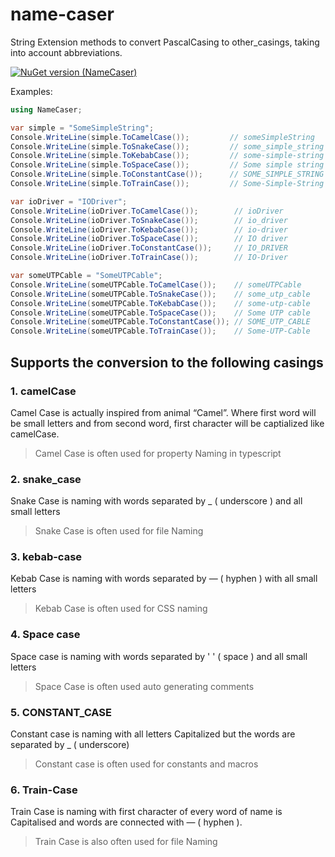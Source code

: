 # name-caser
String Extension methods to convert PascalCasing to other_casings, taking into account abbreviations.

[![NuGet version (NameCaser)](https://img.shields.io/nuget/v/NameCaser?color=blue)](https://www.nuget.org/packages/NameCaser/)

Examples:
```csharp
using NameCaser;

var simple = "SomeSimpleString";
Console.WriteLine(simple.ToCamelCase());         // someSimpleString
Console.WriteLine(simple.ToSnakeCase());         // some_simple_string
Console.WriteLine(simple.ToKebabCase());         // some-simple-string
Console.WriteLine(simple.ToSpaceCase());         // Some simple string
Console.WriteLine(simple.ToConstantCase());      // SOME_SIMPLE_STRING
Console.WriteLine(simple.ToTrainCase());         // Some-Simple-String

var ioDriver = "IODriver";
Console.WriteLine(ioDriver.ToCamelCase());        // ioDriver
Console.WriteLine(ioDriver.ToSnakeCase());        // io_driver
Console.WriteLine(ioDriver.ToKebabCase());        // io-driver
Console.WriteLine(ioDriver.ToSpaceCase());        // IO driver
Console.WriteLine(ioDriver.ToConstantCase());     // IO_DRIVER
Console.WriteLine(ioDriver.ToTrainCase());        // IO-Driver

var someUTPCable = "SomeUTPCable";
Console.WriteLine(someUTPCable.ToCamelCase());    // someUTPCable
Console.WriteLine(someUTPCable.ToSnakeCase());    // some_utp_cable
Console.WriteLine(someUTPCable.ToKebabCase());    // some-utp-cable
Console.WriteLine(someUTPCable.ToSpaceCase());    // Some UTP cable
Console.WriteLine(someUTPCable.ToConstantCase()); // SOME_UTP_CABLE
Console.WriteLine(someUTPCable.ToTrainCase());    // Some-UTP-Cable
```

## Supports the conversion to the following casings

### 1. camelCase

Camel Case is actually inspired from animal “Camel”. Where first word will be small letters and from second word, first character will be captialized like camelCase.

> Camel Case is often used for property Naming in typescript

### 2. snake_case

Snake Case is naming with words separated by _ ( underscore ) and all small letters

> Snake Case is often used for file Naming

### 3. kebab-case

Kebab Case is naming with words separated by — ( hyphen ) with all small letters

> Kebab Case is often used for CSS naming

### 4. Space case

Space case is naming with words separated by ' ' ( space ) and all small letters

> Space Case is often used auto generating comments

### 5. CONSTANT_CASE

Constant case is naming with all letters Capitalized but the words are separated by _ ( underscore)

> Constant case is often used for constants and macros

### 6. Train-Case

Train Case is naming with first character of every word of name is Capitalised and words are connected with — ( hyphen ).

> Train Case is also often used for file Naming
